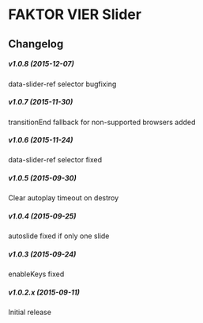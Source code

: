 FAKTOR VIER Slider
==============


## Changelog

##### v1.0.8 (2015-12-07)
data-slider-ref selector bugfixing

##### v1.0.7 (2015-11-30)
transitionEnd fallback for non-supported browsers added

##### v1.0.6 (2015-11-24)
data-slider-ref selector fixed

##### v1.0.5 (2015-09-30)
Clear autoplay timeout on destroy

##### v1.0.4 (2015-09-25)
autoslide fixed if only one slide

##### v1.0.3 (2015-09-24)
enableKeys fixed

##### v1.0.2.x (2015-09-11)
Initial release
